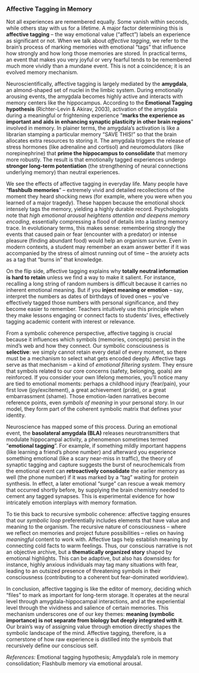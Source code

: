 ### Affective Tagging in Memory

Not all experiences are remembered equally. Some vanish within seconds, while others stay with us for a lifetime. A major factor determining this is **affective tagging** – the way emotional value (“affect”) labels an experience as significant or not. When we talk about *affective tagging*, we refer to the brain’s process of marking memories with emotional “tags” that influence how strongly and how long those memories are stored. In practical terms, an event that makes you very joyful or very fearful tends to be remembered much more vividly than a mundane event. This is not a coincidence; it is an evolved memory mechanism.

Neuroscientifically, affective tagging is largely mediated by the **amygdala**, an almond-shaped set of nuclei in the limbic system. During emotionally arousing events, the amygdala becomes highly active and interacts with memory centers like the hippocampus. According to the **Emotional Tagging hypothesis** (Richter-Levin & Akirav, 2003), activation of the amygdala during a meaningful or frightening experience “**marks the experience as important and aids in enhancing synaptic plasticity in other brain regions**” involved in memory. In plainer terms, the amygdala’s activation is like a librarian stamping a particular memory “SAVE THIS!” so that the brain allocates extra resources to storing it. The amygdala triggers the release of stress hormones (like adrenaline and cortisol) and neuromodulators (like norepinephrine) that **prime the hippocampus to consolidate** that memory more robustly. The result is that emotionally tagged experiences undergo **stronger long-term potentiation** (the strengthening of neural connections underlying memory) than neutral experiences.

We see the effects of affective tagging in everyday life. Many people have “**flashbulb memories**” – extremely vivid and detailed recollections of the moment they heard shocking news (for example, where you were when you learned of a major tragedy). These happen because the emotional shock intensely tags the memory, yielding a highly durable record. Psychologists note that *high emotional arousal heightens attention and deepens memory encoding*, essentially compressing a flood of details into a lasting memory trace. In evolutionary terms, this makes sense: remembering strongly the events that caused pain or fear (encounter with a predator) or intense pleasure (finding abundant food) would help an organism survive. Even in modern contexts, a student may remember an exam answer better if it was accompanied by the stress of almost running out of time – the anxiety acts as a tag that “burns in” that knowledge.

On the flip side, affective tagging explains why **totally neutral information is hard to retain** unless we find a way to make it salient. For instance, recalling a long string of random numbers is difficult because it carries no inherent emotional meaning. But if you **inject meaning or emotion** – say, interpret the numbers as dates of birthdays of loved ones – you’ve effectively tagged those numbers with personal significance, and they become easier to remember. Teachers intuitively use this principle when they make lessons engaging or connect facts to students’ lives, effectively tagging academic content with interest or relevance.

From a symbolic coherence perspective, affective tagging is crucial because it influences which symbols (memories, concepts) persist in the mind’s web and how they connect. Our symbolic consciousness is **selective**: we simply cannot retain every detail of every moment, so there must be a mechanism to select what gets encoded deeply. Affective tags serve as that mechanism – a kind of *emotional filtering system*. They ensure that symbols related to our core concerns (safety, belonging, goals) are reinforced. If you consider your own lifelong memories, you’ll notice many are tied to emotional moments: perhaps a childhood injury (fear/pain), your first love (joy/excitement), a great achievement (pride), or a great embarrassment (shame). Those emotion-laden narratives become reference points, even *symbols of meaning* in your personal story. In our model, they form part of the coherent symbolic matrix that defines your identity.

Neuroscience has mapped some of this process. During an emotional event, the **basolateral amygdala (BLA)** releases neurotransmitters that modulate hippocampal activity, a phenomenon sometimes termed “**emotional tagging**”. For example, if something mildly important happens (like learning a friend’s phone number) and afterward you experience something emotional (like a scary near-miss in traffic), the theory of synaptic tagging and capture suggests the burst of neurochemicals from the emotional event can **retroactively consolidate** the earlier memory as well (the phone number) if it was marked by a “tag” waiting for protein synthesis. In effect, a later emotional “surge” can rescue a weak memory that occurred shortly before, by supplying the brain chemistry needed to cement any tagged synapses. This is experimental evidence for how intricately emotion interplays with memory formation.

To tie this back to recursive symbolic coherence: affective tagging ensures that our *symbolic loop* preferentially includes elements that have value and meaning to the organism. The recursive nature of consciousness – where we reflect on memories and project future possibilities – relies on having *meaningful* content to work with. Affective tags help establish meaning by connecting cold facts to warm feelings. Thus, our conscious narrative is not an objective archive, but a **thematically organized story** shaped by emotional highlights. This can be adaptive, but also has downsides: for instance, highly anxious individuals may tag many situations with fear, leading to an outsized presence of threatening symbols in their consciousness (contributing to a coherent but fear-dominated worldview).

In conclusion, affective tagging is like the editor of memory, deciding which “files” to mark as important for long-term storage. It operates at the neural level through amygdala-hippocampal interactions, and at the experiential level through the vividness and salience of certain memories. This mechanism underscores one of our key themes: **meaning (symbolic importance) is not separate from biology but deeply integrated with it**. Our brain’s way of assigning value through emotion directly shapes the symbolic landscape of the mind. Affective tagging, therefore, is a cornerstone of how raw experience is distilled into the symbols that recursively define our conscious self.

*References:* Emotional tagging hypothesis; Amygdala’s role in memory consolidation; Flashbulb memory via emotional arousal.
